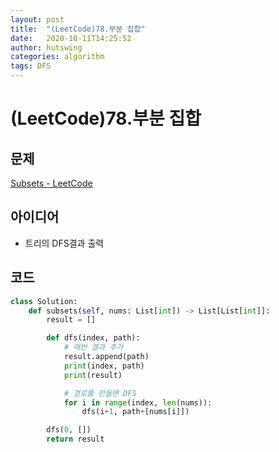 ```yaml
---
layout: post
title:  "(LeetCode)78.부분 집합"
date:   2020-10-11T14:25:52
author: hutswing
categories: algorithm
tags: DFS
---
```


# (LeetCode)78.부분 집합

## 문제

[Subsets - LeetCode](https://leetcode.com/problems/subsets/)

## 아이디어

- 트리의 DFS결과 출력

## 코드

```python
class Solution:
    def subsets(self, nums: List[int]) -> List[List[int]]:
        result = []

        def dfs(index, path):
            # 매번 결과 추가
            result.append(path)
            print(index, path)
            print(result)

            # 경로를 만들면 DFS
            for i in range(index, len(nums)):
                dfs(i+1, path+[nums[i]])

        dfs(0, [])
        return result
```
